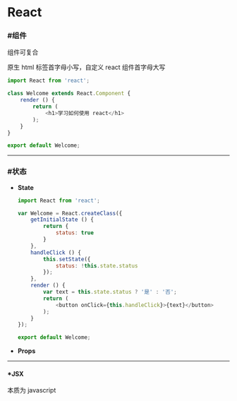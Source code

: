 # React #

### #组件 ###

组件可复合

原生 html 标签首字母小写，自定义 react 组件首字母大写

```javascript
import React from 'react';

class Welcome extends React.Component {
    render () {
        return (
            <h1>学习如何使用 react</h1>
        );
    }
}

export default Welcome;
```

*****

### #状态 ###

+ __State__

    ```javascript
    import React from 'react';

    var Welcome = React.createClass({
        getInitialState () {
            return {
                status: true
            }
        },
        handleClick () {
            this.setState({
                status: !this.state.status
            });
        },
        render () {
            var text = this.state.status ? '是' : '否';
            return (
                <button onClick={this.handleClick}>{text}</button>
            );
        }
    });
    
    export default Welcome;
    ```

+ __Props__

*****

#### *JSX ####

本质为 javascript

